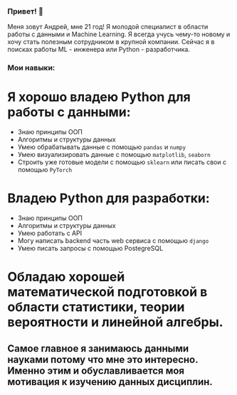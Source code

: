 ### Привет! 👋

Меня зовут Андрей, мне 21 год!
Я молодой специалист в области работы с данными и Machine Learning. Я всегда учусь чему-то новому и хочу стать полезным сотрудником в крупной компании. 
Сейчас я в поисках работы ML - инженера или Python - разработчика. 

### Мои навыки:

# Я хорошо владею Python для работы с данными:

- Знаю принципы ООП
- Алгоритмы и структуры данных
- Умею обрабатывать данные с помощью `pandas` и `numpy`
- Умею визуализировать данные с помощью `matplotlib`, `seaborn`
- Строить уже готовые модели с помощью `sklearn` или писать свои с помощью `PyTorch`

# Владею Python для разработки:

- Знаю принципы ООП
- Алгоритмы и структуры данных
- Умею работать с API
- Могу написать backend часть web сервиса с помощью `django`
- Умею писать запросы с помощью PostegreSQL

# Обладаю хорошей математической подготовкой в области статистики, теории вероятности и линейной алгебры. 

## Самое главное я занимаюсь данными науками потому что мне это интересно. Именно этим и обуславливается моя мотивация к изучению данных дисциплин. 

<!--
**ndrtsplv/ndrtsplv** is a ✨ _special_ ✨ repository because its `README.md` (this file) appears on your GitHub profile.

Here are some ideas to get you started:

- 🔭 I’m currently working on ...
- 🌱 I’m currently learning ...
- 👯 I’m looking to collaborate on ...
- 🤔 I’m looking for help with ...
- 💬 Ask me about ...
- 📫 How to reach me: ...
- 😄 Pronouns: ...
- ⚡ Fun fact: ...
-->
